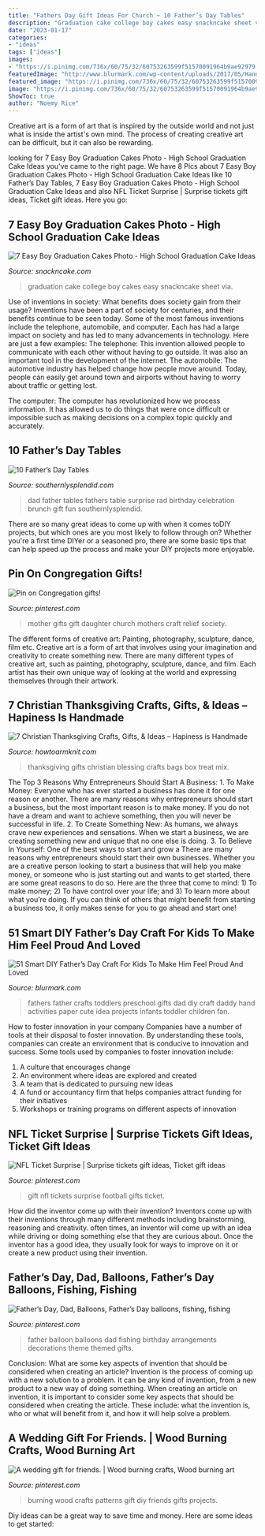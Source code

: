 ```yaml
---
title: "Fathers Day Gift Ideas For Church ~ 10 Father’s Day Tables"
description: "Graduation cake college boy cakes easy snackncake sheet via"
date: "2023-01-17"
categories:
- "ideas"
tags: ["ideas"]
images:
- "https://i.pinimg.com/736x/60/75/32/60753263599f51570091964b9ae92979.jpg"
featuredImage: "http://www.blurmark.com/wp-content/uploads/2017/05/Hand-Print-Carft.jpg"
featured_image: "https://i.pinimg.com/736x/60/75/32/60753263599f51570091964b9ae92979.jpg"
image: "https://i.pinimg.com/736x/60/75/32/60753263599f51570091964b9ae92979.jpg"
ShowToc: true
author: "Noemy Rice"
---
```



Creative art is a form of art that is inspired by the outside world and not just what is inside the artist's own mind. The process of creating creative art can be difficult, but it can also be rewarding.

	

		
looking for 7 Easy Boy Graduation Cakes Photo - High School Graduation Cake Ideas you've came to the right page. We have 8 Pics about 7 Easy Boy Graduation Cakes Photo - High School Graduation Cake Ideas like 10 Father’s Day Tables, 7 Easy Boy Graduation Cakes Photo - High School Graduation Cake Ideas and also NFL Ticket Surprise | Surprise tickets gift ideas, Ticket gift ideas. Here you go:
		
    
## 7 Easy Boy Graduation Cakes Photo - High School Graduation Cake Ideas

<img loading=lazy src="https://www.snackncake.com/postpic/2010/09/college-graduation-cake-ideas_759809.jpg" onerror="this.onerror=null;this.src='https://tse2.mm.bing.net/th?id=OIP.TkR-yfbadJGYmw-dQJPXegHaLH&amp;pid=15.1';" alt="7 Easy Boy Graduation Cakes Photo - High School Graduation Cake Ideas">

_Source: snackncake.com_

>graduation cake college boy cakes easy snackncake sheet via. 

	

Use of inventions in society: What benefits does society gain from their usage?
Inventions have been a part of society for centuries, and their benefits continue to be seen today. Some of the most famous inventions include the telephone, automobile, and computer. Each has had a large impact on society and has led to many advancements in technology. Here are just a few examples: The telephone: This invention allowed people to communicate with each other without having to go outside. It was also an important tool in the development of the internet.
The automobile: The automotive industry has helped change how people move around. Today, people can easily get around town and airports without having to worry about traffic or getting lost.

The computer: The computer has revolutionized how we process information. It has allowed us to do things that were once difficult or impossible such as making decisions on a complex topic quickly and accurately.

    
## 10 Father’s Day Tables

<img loading=lazy src="http://www.southernlysplendid.com/wp-content/uploads/2017/06/dad6.jpg" onerror="this.onerror=null;this.src='https://tse3.mm.bing.net/th?id=OIP.zdCG1A-W4uj9XXYk1nOQ8wHaLp&amp;pid=15.1';" alt="10 Father’s Day Tables">

_Source: southernlysplendid.com_

>dad father tables fathers table surprise rad birthday celebration brunch gift fun southernlysplendid. 

	

There are so many great ideas to come up with when it comes toDIY projects, but which ones are you most likely to follow through on? Whether you're a first time DIYer or a seasoned pro, there are some basic tips that can help speed up the process and make your DIY projects more enjoyable.

    
## Pin On Congregation Gifts!

<img loading=lazy src="https://i.pinimg.com/736x/85/e3/09/85e3097153f83b3fb9a8ab4989653c90.jpg" onerror="this.onerror=null;this.src='https://tse4.mm.bing.net/th?id=OIP.Bkfclwzr0n-DPAaHF7-8PQHaNK&amp;pid=15.1';" alt="Pin on Congregation gifts!">

_Source: pinterest.com_

>mother gifts gift daughter church mothers craft relief society. 

	

The different forms of creative art: Painting, photography, sculpture, dance, film etc.
Creative art is a form of art that involves using your imagination and creativity to create something new. There are many different types of creative art, such as painting, photography, sculpture, dance, and film. Each artist has their own unique way of looking at the world and expressing themselves through their artwork.

    
## 7 Christian Thanksgiving Crafts, Gifts, &amp; Ideas – Hapiness Is Handmade

<img loading=lazy src="http://www.howtoarmknit.com/wp-content/uploads/2017/10/treat-bags-blessing-mix.jpg" onerror="this.onerror=null;this.src='https://tse3.mm.bing.net/th?id=OIP.LMDMxcMnfFSx2mdnTTJ7RwHaJ3&amp;pid=15.1';" alt="7 Christian Thanksgiving Crafts, Gifts, &amp; Ideas – Hapiness is Handmade">

_Source: howtoarmknit.com_

>thanksgiving gifts christian blessing crafts bags box treat mix. 

	

The Top 3 Reasons Why Entrepreneurs Should Start A Business: 1. To Make Money: Everyone who has ever started a business has done it for one reason or another. There are many reasons why entrepreneurs should start a business, but the most important reason is to make money. If you do not have a dream and want to achieve something, then you will never be successful in life. 2. To Create Something New: As humans, we always crave new experiences and sensations. When we start a business, we are creating something new and unique that no one else is doing. 3. To Believe In Yourself: One of the best ways to start and grow a
There are many reasons why entrepreneurs should start their own businesses. Whether you are a creative person looking to start a business that will help you make money, or someone who is just starting out and wants to get started, there are some great reasons to do so. Here are the three that come to mind: 1) To make money; 2) To have control over your life; and 3) To learn more about what you’re doing. If you can think of others that might benefit from starting a business too, it only makes sense for you to go ahead and start one!

    
## 51 Smart DIY Father’s Day Craft For Kids To Make Him Feel Proud And Loved

<img loading=lazy src="http://www.blurmark.com/wp-content/uploads/2017/05/Hand-Print-Carft.jpg" onerror="this.onerror=null;this.src='https://tse2.mm.bing.net/th?id=OIP.W95AcllBWffhr83pra4R7wHaJ4&amp;pid=15.1';" alt="51 Smart DIY Father’s Day Craft For Kids To Make Him Feel Proud And Loved">

_Source: blurmark.com_

>fathers father crafts toddlers preschool gifts dad diy craft daddy hand activities paper cute idea projects infants toddler children fan. 

	

How to foster innovation in your company
Companies have a number of tools at their disposal to foster innovation. By understanding these tools, companies can create an environment that is conducive to innovation and success. 
Some tools used by companies to foster innovation include: 

1. A culture that encourages change 
2. An environment where ideas are explored and created 
3. A team that is dedicated to pursuing new ideas 
4. A fund or accountancy firm that helps companies attract funding for their initiatives 
5. Workshops or training programs on different aspects of innovation 

    
## NFL Ticket Surprise | Surprise Tickets Gift Ideas, Ticket Gift Ideas

<img loading=lazy src="https://i.pinimg.com/736x/e0/c6/db/e0c6dbfb66e3ef8da8cd310ee3e1998d.jpg" onerror="this.onerror=null;this.src='https://tse4.mm.bing.net/th?id=OIP.Uxg6eNwVxPAlbEALQwy1eAHaHI&amp;pid=15.1';" alt="NFL Ticket Surprise | Surprise tickets gift ideas, Ticket gift ideas">

_Source: pinterest.com_

>gift nfl tickets surprise football gifts ticket. 

	

How did the inventor come up with their invention?
Inventors come up with their inventions through many different methods including brainstorming, reasoning and creativity. often times, an inventor will come up with an idea while driving or doing something else that they are curious about. Once the inventor has a good idea, they usually look for ways to improve on it or create a new product using their invention.

    
## Father’s Day, Dad, Balloons, Father’s Day Balloons, Fishing, Fishing

<img loading=lazy src="https://i.pinimg.com/736x/60/75/32/60753263599f51570091964b9ae92979.jpg" onerror="this.onerror=null;this.src='https://tse2.mm.bing.net/th?id=OIP.OnWndtXNjAsKW9k2LUQzXAHaNi&amp;pid=15.1';" alt="Father’s Day, Dad, Balloons, Father’s Day balloons, fishing, fishing">

_Source: pinterest.com_

>father balloon balloons dad fishing birthday arrangements decorations theme themed gifts. 

	

Conclusion: What are some key aspects of invention that should be considered when creating an article?
Invention is the process of coming up with a new solution to a problem. It can be any kind of invention, from a new product to a new way of doing something. When creating an article on invention, it is important to consider some key aspects that should be considered when creating the article. These include: what the invention is, who or what will benefit from it, and how it will help solve a problem.

    
## A Wedding Gift For Friends. | Wood Burning Crafts, Wood Burning Art

<img loading=lazy src="https://i.pinimg.com/736x/65/ed/47/65ed4778c270dcf86f05b7dd83a8a007--gifts-for-friends-wedding-gifts.jpg" onerror="this.onerror=null;this.src='https://tse1.mm.bing.net/th?id=OIP.4e2GK6uPvpYHe6uUdk0i7wHaJ3&amp;pid=15.1';" alt="A wedding gift for friends. | Wood burning crafts, Wood burning art">

_Source: pinterest.com_

>burning wood crafts patterns gift diy friends gifts projects. 

	

Diy ideas can be a great way to save time and money. Here are some ideas to get started: 

